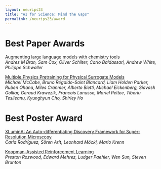 ```yaml
---
layout: neurips23
title: "AI for Science: Mind the Gaps"
permalink: /neurips23/award
---
```



# Best Paper Awards

[Augmenting large language models with chemistry tools](https://openreview.net/forum?id=wdGIL6lx3l)<br>
*Andres M Bran, Sam Cox, Oliver Schilter, Carlo Baldassari, Andrew White, Philippe Schwaller*

[Multiple Physics Pretraining for Physical Surrogate Models](https://openreview.net/forum?id=M12lmQKuxa)<br>
*Michael McCabe, Bruno Régaldo-Saint Blancard, Liam Holden Parker, Ruben Ohana, Miles Cranmer, Alberto Bietti, Michael Eickenberg, Siavash Golkar, Geraud Krawezik, Francois Lanusse, Mariel Pettee, Tiberiu Tesileanu, Kyunghyun Cho, Shirley Ho*


# Best Poster Award 

[XLuminA: An Auto-differentiating Discovery Framework for Super-Resolution Microscopy](https://openreview.net/forum?id=J8HGMimNYe)<br>
*Carla Rodríguez, Sören Arlt, Leonhard Möckl, Mario Krenn*

[Koopman-Assisted Reinforcement Learning](https://openreview.net/forum?id=IaUDEYN48p)<br>
*Preston Rozwood, Edward Mehrez, Ludger Paehler, Wen Sun, Steven Brunton*

